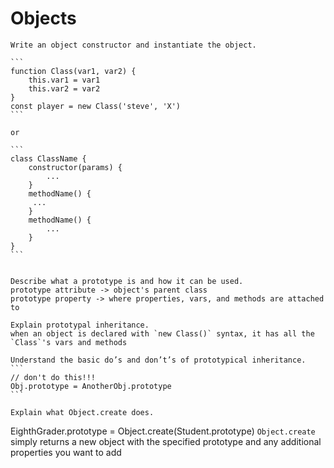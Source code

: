 # Objects


    Write an object constructor and instantiate the object.

    ```
    function Class(var1, var2) {
        this.var1 = var1
        this.var2 = var2
    }
    const player = new Class('steve', 'X')
    ```

    or 

    ```
    class ClassName {
        constructor(params) { 
            ...
        }
        methodName() {
         ...
        }
        methodName() { 
            ...
        } 
    }
    ```


    Describe what a prototype is and how it can be used.
    prototype attribute -> object's parent class
    prototype property -> where properties, vars, and methods are attached to

    Explain prototypal inheritance.
    when an object is declared with `new Class()` syntax, it has all the `Class`'s vars and methods 

    Understand the basic do’s and don’t’s of prototypical inheritance.
    ```
    // don't do this!!!
    Obj.prototype = AnotherObj.prototype
    ```
    
    Explain what Object.create does.
EighthGrader.prototype = Object.create(Student.prototype)
`Object.create` simply returns a new object with the specified prototype and any additional properties you want to add

